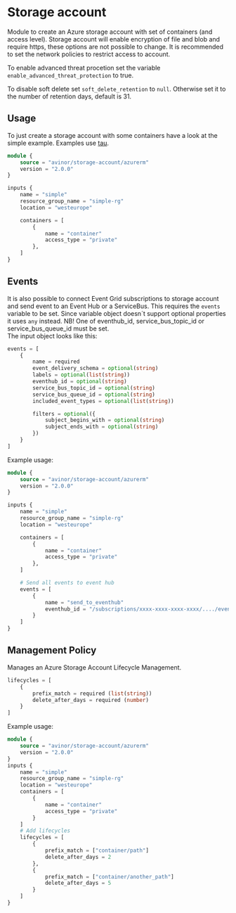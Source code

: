 # Storage account

Module to create an Azure storage account with set of containers (and access level). Storage account will enable encryption of file and blob and require https, these options are not possible to change. It is recommended to set the network policies to restrict access to account.

To enable advanced threat procetion set the variable `enable_advanced_threat_protection` to true.

To disable soft delete set `soft_delete_retention` to `null`. Otherwise set it to the number of retention days, default is 31.

## Usage

To just create a storage account with some containers have a look at the simple example. Examples use [tau](https://github.com/avinor/tau).

```terraform
module {
    source = "avinor/storage-account/azurerm"
    version = "2.0.0"
}

inputs {
    name = "simple"
    resource_group_name = "simple-rg"
    location = "westeurope"

    containers = [
        {
            name = "container"
            access_type = "private"
        },
    ]
}
```

## Events

It is also possible to connect Event Grid subscriptions to storage account and send event to an Event Hub or a ServiceBus. 
This requires the `events` variable to be set. 
Since variable object doesn´t support optional properties it uses `any` instead.
NB! One of eventhub_id, service_bus_topic_id or service_bus_queue_id must be set.  
The input object looks like this:

```terraform
events = [
    {
        name = required
        event_delivery_schema = optional(string)
        labels = optional(list(string))
        eventhub_id = optional(string)
        service_bus_topic_id = optional(string)
        service_bus_queue_id = optional(string)
        included_event_types = optional(list(string))

        filters = optional({
            subject_begins_with = optional(string)
            subject_ends_with = optional(string)
        })
    }
]
```

Example usage:

```terraform
module {
    source = "avinor/storage-account/azurerm"
    version = "2.0.0"
}

inputs {
    name = "simple"
    resource_group_name = "simple-rg"
    location = "westeurope"

    containers = [
        {
            name = "container"
            access_type = "private"
        },
    ]

    # Send all events to event hub
    events = [
        {
            name = "send_to_eventhub"
            eventhub_id = "/subscriptions/xxxx-xxxx-xxxx-xxxx/..../eventhub-id"
        }
    ]
}
```

## Management Policy

Manages an Azure Storage Account Lifecycle Management.

```terraform
lifecycles = [
    {
        prefix_match = required (list(string))
        delete_after_days = required (number)
    }
]
```

Example usage:

```terraform
module {
    source = "avinor/storage-account/azurerm"
    version = "2.0.0"
}
inputs {
    name = "simple"
    resource_group_name = "simple-rg"
    location = "westeurope"
    containers = [
        {
            name = "container"
            access_type = "private"
        }
    ]
    # Add lifecycles
    lifecycles = [
        {
            prefix_match = ["container/path"]
            delete_after_days = 2
        },
        {
            prefix_match = ["container/another_path"]
            delete_after_days = 5
        }
    ]
}
```

